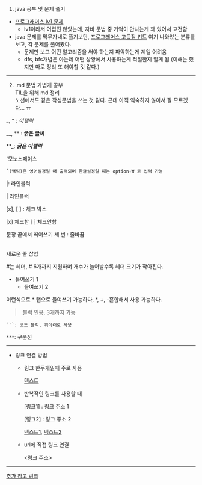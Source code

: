 1. java 공부 및 문제 풀기   
  * [프로그래머스 lv1 문제](https://github.com/srlee056/algorithm-study/tree/main/%ED%94%84%EB%A1%9C%EA%B7%B8%EB%9E%98%EB%A8%B8%EC%8A%A4/lv1/42748.%E2%80%85K%EB%B2%88%EC%A7%B8%EC%88%98)   
    * lv1이라서 어렵진 않았는데, 자바 문법 중 기억이 안나는게 꽤 있어서 고전함    
  * java 문제를 막무가내로 풀기보단, [프로그래머스 고득점 키트](https://school.programmers.co.kr/learn/challenges?tab=algorithm_practice_kit) 여기 나와있는 분류를 보고, 각 문제를 풀어봤다.
      - 문제만 보고 어떤 알고리즘을 써야 하는지 파악하는게 제일 어려움
      - dfs, bfs개념은 아는데 어떤 상황에서 사용하는게 적절한지 알게 됨 (이해는 했지만 따로 정리 또 해야할 것 같다.)
    

***
2. .md 문법 가볍게 공부   
  TIL을 위해 md 정리   
  노션에서도 같은 작성문법을 쓰는 것 같다.
  근데 아직 익숙하지 않아서 잘 모르겠다... ㅠ

_, * : _이탤릭_

__, ** : __굵은 글씨__

**_: **_굵은 이텔릭_**

`모노스페이스 
```
`(백틱)은 영어설정일 때 출력되며 한글설정일 때는 option+₩ 로 입력 가능
```
|: 라인블럭

| 라인블럭

[x], [ ] : 체크 박스

[x] 체크함
[ ] 체크안함

문장 끝에서 띄어쓰기 세 번 : 줄바꿈

<br/> 새로운 줄 삽입  

#는 헤더, # 6개까지 지원하며 개수가 늘어날수록 헤더 크기가 작아진다.

* 들여쓰기 1
  * 들여쓰기 2

이런식으로 * 탭으로 들여쓰기 가능하다, *, +, -혼합해서 사용 가능하다.

>:블럭 인용, 3개까지 가능

```
```: 코드 블럭, 위아래로 사용
```

`***`: 구분선
***

- 링크 연결 방법
    - 링크 한두개일때 주로 사용
        
        [텍스트](링크주소)
        
    - 반복적인 링크를 사용할 때
        
        [링크1] : 링크 주소 1
        
        [링크2] : 링크 주소 2
 
        [텍스트1](링크1), [텍스트2](링크2)
        
    - url에 직접 링크 연결
        
        <링크 주소>

***
[추가 참고 링크](https://gist.github.com/ihoneymon/652be052a0727ad59601#file-how-to-write-by-markdown-md)
